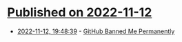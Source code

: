 # [Published on 2022-11-12](index.md)

* [2022-11-12, 19:48:39](https://news.ycombinator.com/item?id=33576369) - [GitHub Banned Me Permanently](https://news.ycombinator.com/item?id=33576369)
